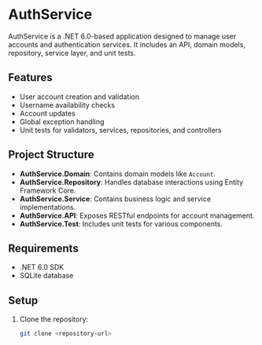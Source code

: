 # AuthService

AuthService is a .NET 6.0-based application designed to manage user accounts and authentication services. It includes an API, domain models, repository, service layer, and unit tests.

## Features

- User account creation and validation
- Username availability checks
- Account updates
- Global exception handling
- Unit tests for validators, services, repositories, and controllers

## Project Structure

- **AuthService.Domain**: Contains domain models like `Account`.
- **AuthService.Repository**: Handles database interactions using Entity Framework Core.
- **AuthService.Service**: Contains business logic and service implementations.
- **AuthService.API**: Exposes RESTful endpoints for account management.
- **AuthService.Test**: Includes unit tests for various components.

## Requirements

- .NET 6.0 SDK
- SQLite database

## Setup

1. Clone the repository:
   ```sh
   git clone <repository-url>
